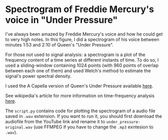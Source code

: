 # Spectrogram of Freddie Mercury's voice in "Under Pressure"

I've always been amazed by Freddie Mercury's voice and how he could get to very high notes. In this figure, I did a spectrogram of his voice between minutes 1:53 and 2:10 of Queen's "Under Pressure".

For those not used to signal analysis: a spectrogram is a plot of the frequency content of a time series at different instants of time. To do so, I used a sliding-window containing 1024 points (with 960 points of overlap between each one of them) and used Welch's method to estimate the signal's power spectral density. 

I used the A Capella version of Queen's Under Pressure available [here](https://www.youtube.com/watch?v=uMQb9LCNGxs).

See wikipedia's article for more information on time-frequency analysis [here](https://en.wikipedia.org/wiki/Time%E2%80%93frequency_analysis).

The `script.py` contains code for plotting the spectrogram of a audio file saved in `.wav` extension. If you want to run it, you should first download the audiofile from the YouTube link and rename it to `under_pressure-original.wav` (use FFMPEG if you have to change the `.mp3` exntesion to `.wav`).